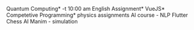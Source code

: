 Quantum Computing* -t 10:00 am
English Assignment*
VueJS*
Competetive Programming*
physics assignments
AI course - NLP
Flutter
Chess AI
Manim - simulation
